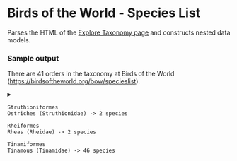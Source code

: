# Birds of the World - Species List

Parses the HTML of the [Explore Taxonomy page](https://birdsoftheworld.org/bow/specieslist) and constructs nested data models.

### Sample output

There are 41 orders in the taxonomy at Birds of the World (https://birdsoftheworld.org/bow/specieslist).

<details style="font-family: monospace, monospace;"><summary>

    Struthioniformes
    Ostriches (Struthionidae) -> 2 species
    
    Rheiformes
    Rheas (Rheidae) -> 2 species
    
    Tinamiformes
    Tinamous (Tinamidae) -> 46 species

</summary>

    Casuariiformes
    Cassowaries and Emu (Casuariidae) -> 4 species
    
    Apterygiformes
    Kiwis (Apterygidae) -> 5 species
    
    Anseriformes
    Screamers (Anhimidae) -> 3 species
    Magpie Goose (Anseranatidae) -> 1 species
    Ducks, Geese, and Waterfowl (Anatidae) -> 174 species
    
    Galliformes
    Megapodes (Megapodiidae) -> 21 species
    Guans, Chachalacas, and Curassows (Cracidae) -> 57 species
    Guineafowl (Numididae) -> 8 species
    New World Quail (Odontophoridae) -> 33 species
    Pheasants, Grouse, and Allies (Phasianidae) -> 186 species
    
    Phoenicopteriformes
    Flamingos (Phoenicopteridae) -> 6 species
    
    Podicipediformes
    Grebes (Podicipedidae) -> 22 species
    
    Columbiformes
    Pigeons and Doves (Columbidae) -> 353 species
    
    Mesitornithiformes
    Mesites (Mesitornithidae) -> 3 species
    
    Pterocliformes
    Sandgrouse (Pteroclidae) -> 16 species
    
    Otidiformes
    Bustards (Otididae) -> 26 species
    
    Musophagiformes
    Turacos (Musophagidae) -> 23 species
    
    Cuculiformes
    Cuckoos (Cuculidae) -> 147 species
    
    Caprimulgiformes
    Frogmouths (Podargidae) -> 16 species
    Nightjars and Allies (Caprimulgidae) -> 97 species
    Potoos (Nyctibiidae) -> 7 species
    Oilbird (Steatornithidae) -> 1 species
    Owlet-nightjars (Aegothelidae) -> 9 species
    Swifts (Apodidae) -> 112 species
    Treeswifts (Hemiprocnidae) -> 4 species
    Hummingbirds (Trochilidae) -> 363 species
    
    Opisthocomiformes
    Hoatzin (Opisthocomidae) -> 1 species
    
    Gruiformes
    Flufftails (Sarothruridae) -> 15 species
    Rails, Gallinules, and Coots (Rallidae) -> 155 species
    Finfoots (Heliornithidae) -> 3 species
    Limpkin (Aramidae) -> 1 species
    Trumpeters (Psophiidae) -> 3 species
    Cranes (Gruidae) -> 15 species
    
    Charadriiformes
    Magellanic Plover (Pluvianellidae) -> 1 species
    Sheathbills (Chionidae) -> 2 species
    Thick-knees (Burhinidae) -> 10 species
    Egyptian Plover (Pluvianidae) -> 1 species
    Stilts and Avocets (Recurvirostridae) -> 9 species
    Ibisbill (Ibidorhynchidae) -> 1 species
    Oystercatchers (Haematopodidae) -> 12 species
    Plovers and Lapwings (Charadriidae) -> 69 species
    Plains-wanderer (Pedionomidae) -> 1 species
    Seedsnipes (Thinocoridae) -> 4 species
    Painted-Snipes (Rostratulidae) -> 3 species
    Jacanas (Jacanidae) -> 8 species
    Sandpipers and Allies (Scolopacidae) -> 97 species
    Buttonquail (Turnicidae) -> 18 species
    Crab-Plover (Dromadidae) -> 1 species
    Pratincoles and Coursers (Glareolidae) -> 17 species
    Skuas and Jaegers (Stercorariidae) -> 7 species
    Auks, Murres, and Puffins (Alcidae) -> 25 species
    Gulls, Terns, and Skimmers (Laridae) -> 100 species
    
    Eurypygiformes
    Kagu (Rhynochetidae) -> 1 species
    Sunbittern (Eurypygidae) -> 1 species
    
    Phaethontiformes
    Tropicbirds (Phaethontidae) -> 3 species
    
    Gaviiformes
    Loons (Gaviidae) -> 5 species
    
    Sphenisciformes
    Penguins (Spheniscidae) -> 18 species
    
    Procellariiformes
    Albatrosses (Diomedeidae) -> 20 species
    Southern Storm-Petrels (Oceanitidae) -> 10 species
    Northern Storm-Petrels (Hydrobatidae) -> 18 species
    Shearwaters and Petrels (Procellariidae) -> 98 species
    
    Ciconiiformes
    Storks (Ciconiidae) -> 20 species
    
    Suliformes
    Frigatebirds (Fregatidae) -> 5 species
    Boobies and Gannets (Sulidae) -> 10 species
    Anhingas (Anhingidae) -> 4 species
    Cormorants and Shags (Phalacrocoracidae) -> 40 species
    
    Pelecaniformes
    Pelicans (Pelecanidae) -> 8 species
    Shoebill (Balaenicipitidae) -> 1 species
    Hamerkop (Scopidae) -> 1 species
    Herons, Egrets, and Bitterns (Ardeidae) -> 71 species
    Ibises and Spoonbills (Threskiornithidae) -> 36 species
    
    Cathartiformes
    New World Vultures (Cathartidae) -> 7 species
    
    Accipitriformes
    Secretarybird (Sagittariidae) -> 1 species
    Osprey (Pandionidae) -> 1 species
    Hawks, Eagles, and Kites (Accipitridae) -> 250 species
    
    Strigiformes
    Barn-Owls (Tytonidae) -> 18 species
    Owls (Strigidae) -> 229 species
    
    Coliiformes
    Mousebirds (Coliidae) -> 6 species
    
    Leptosomiformes
    Cuckoo-roller (Leptosomidae) -> 1 species
    
    Trogoniformes
    Trogons (Trogonidae) -> 46 species
    
    Bucerotiformes
    Hoopoes (Upupidae) -> 3 species
    Woodhoopoes and Scimitarbills (Phoeniculidae) -> 8 species
    Ground-Hornbills (Bucorvidae) -> 2 species
    Hornbills (Bucerotidae) -> 62 species
    
    Coraciiformes
    Todies (Todidae) -> 5 species
    Motmots (Momotidae) -> 14 species
    Kingfishers (Alcedinidae) -> 117 species
    Bee-eaters (Meropidae) -> 31 species
    Rollers (Coraciidae) -> 13 species
    Ground-Rollers (Brachypteraciidae) -> 5 species
    
    Galbuliformes
    Puffbirds (Bucconidae) -> 37 species
    Jacamars (Galbulidae) -> 18 species
    
    Piciformes
    African Barbets (Lybiidae) -> 41 species
    Asian Barbets (Megalaimidae) -> 35 species
    New World Barbets (Capitonidae) -> 15 species
    Toucan-Barbets (Semnornithidae) -> 2 species
    Toucans (Ramphastidae) -> 36 species
    Honeyguides (Indicatoridae) -> 16 species
    Woodpeckers (Picidae) -> 235 species
    
    Cariamiformes
    Seriemas (Cariamidae) -> 2 species
    
    Falconiformes
    Falcons and Caracaras (Falconidae) -> 65 species
    
    Psittaciformes
    New Zealand Parrots (Strigopidae) -> 4 species
    Cockatoos (Cacatuidae) -> 22 species
    Old World Parrots (Psittaculidae) -> 202 species
    New World and African Parrots (Psittacidae) -> 177 species
    
    Passeriformes
    New Zealand Wrens (Acanthisittidae) -> 4 species
    African and Green Broadbills (Calyptomenidae) -> 6 species
    Asian and Grauer's Broadbills (Eurylaimidae) -> 10 species
    Sapayoa (Sapayoidae) -> 1 species
    Asities (Philepittidae) -> 4 species
    Pittas (Pittidae) -> 47 species
    Typical Antbirds (Thamnophilidae) -> 237 species
    Crescentchests (Melanopareiidae) -> 4 species
    Gnateaters (Conopophagidae) -> 12 species
    Antpittas (Grallariidae) -> 70 species
    Tapaculos (Rhinocryptidae) -> 65 species
    Antthrushes (Formicariidae) -> 12 species
    Ovenbirds and Woodcreepers (Furnariidae) -> 314 species
    Manakins (Pipridae) -> 55 species
    Cotingas (Cotingidae) -> 65 species
    Tityras and Allies (Tityridae) -> 35 species
    Sharpbill, Royal Flycatcher, and Allies (Oxyruncidae) -> 8 species
    Tyrant Flycatchers (Tyrannidae) -> 441 species
    Lyrebirds (Menuridae) -> 2 species
    Scrub-birds (Atrichornithidae) -> 2 species
    Bowerbirds (Ptilonorhynchidae) -> 27 species
    Australasian Treecreepers (Climacteridae) -> 7 species
    Fairywrens (Maluridae) -> 32 species
    Honeyeaters (Meliphagidae) -> 191 species
    Bristlebirds (Dasyornithidae) -> 3 species
    Pardalotes (Pardalotidae) -> 4 species
    Thornbills and Allies (Acanthizidae) -> 66 species
    Pseudo-Babblers (Pomatostomidae) -> 5 species
    Logrunners (Orthonychidae) -> 3 species
    Quail-thrushes and Jewel-babblers (Cinclosomatidae) -> 12 species
    Cuckooshrikes (Campephagidae) -> 89 species
    Whiteheads (Mohouidae) -> 3 species
    Sittellas (Neosittidae) -> 3 species
    Whipbirds and Wedgebills (Psophodidae) -> 5 species
    Ploughbill (Eulacestomatidae) -> 1 species
    Australo-Papuan Bellbirds (Oreoicidae) -> 3 species
    Shrike-tits (Falcunculidae) -> 3 species
    Tit Berrypecker and Crested Berrypecker (Paramythiidae) -> 3 species
    Vireos, Shrike-Babblers, and Erpornis (Vireonidae) -> 61 species
    Whistlers and Allies (Pachycephalidae) -> 63 species
    Old World Orioles (Oriolidae) -> 41 species
    Boatbills (Machaerirhynchidae) -> 2 species
    Woodswallows, Bellmagpies, and Allies (Artamidae) -> 24 species
    Mottled Berryhunter (Rhagologidae) -> 1 species
    Wattle-eyes and Batises (Platysteiridae) -> 32 species
    Vangas, Helmetshrikes, and Allies (Vangidae) -> 40 species
    Bristlehead (Pityriasidae) -> 1 species
    Ioras (Aegithinidae) -> 4 species
    Bushshrikes and Allies (Malaconotidae) -> 50 species
    Fantails (Rhipiduridae) -> 64 species
    Drongos (Dicruridae) -> 28 species
    Birds-of-Paradise (Paradisaeidae) -> 44 species
    Ifrita (Ifritidae) -> 1 species
    Monarch Flycatchers (Monarchidae) -> 100 species
    White-winged Chough and Apostlebird (Corcoracidae) -> 2 species
    Melampittas (Melampittidae) -> 2 species
    Crested Shrikejay (Platylophidae) -> 1 species
    Shrikes (Laniidae) -> 34 species
    Crows, Jays, and Magpies (Corvidae) -> 130 species
    Satinbirds (Cnemophilidae) -> 3 species
    Berrypeckers and Longbills (Melanocharitidae) -> 12 species
    Wattlebirds (Callaeidae) -> 5 species
    Stitchbird (Notiomystidae) -> 1 species
    Australasian Robins (Petroicidae) -> 50 species
    Rockfowl (Picathartidae) -> 2 species
    Rockjumpers (Chaetopidae) -> 2 species
    Rail-babbler (Eupetidae) -> 1 species
    Hyliotas (Hyliotidae) -> 4 species
    Fairy Flycatchers (Stenostiridae) -> 9 species
    Tits, Chickadees, and Titmice (Paridae) -> 63 species
    Penduline-Tits (Remizidae) -> 11 species
    Larks (Alaudidae) -> 93 species
    Bearded Reedling (Panuridae) -> 1 species
    Nicators (Nicatoridae) -> 3 species
    African Warblers (Macrosphenidae) -> 18 species
    Cisticolas and Allies (Cisticolidae) -> 162 species
    Reed Warblers and Allies (Acrocephalidae) -> 60 species
    Grassbirds and Allies (Locustellidae) -> 67 species
    Donacobius (Donacobiidae) -> 1 species
    Malagasy Warblers (Bernieridae) -> 11 species
    Cupwings (Pnoepygidae) -> 4 species
    Swallows (Hirundinidae) -> 88 species
    Bulbuls (Pycnonotidae) -> 156 species
    Leaf Warblers (Phylloscopidae) -> 80 species
    Hylias (Hyliidae) -> 2 species
    Bush Warblers and Allies (Scotocercidae) -> 35 species
    Long-tailed Tits (Aegithalidae) -> 11 species
    Sylviid Warblers and Allies (Sylviidae) -> 32 species
    Parrotbills (Paradoxornithidae) -> 38 species
    White-eyes, Yuhinas, and Allies (Zosteropidae) -> 148 species
    Tree-Babblers, Scimitar-Babblers, and Allies (Timaliidae) -> 58 species
    Ground Babblers and Allies (Pellorneidae) -> 65 species
    Laughingthrushes and Allies (Leiothrichidae) -> 143 species
    Kinglets (Regulidae) -> 6 species
    Wallcreeper (Tichodromidae) -> 1 species
    Nuthatches (Sittidae) -> 29 species
    Treecreepers (Certhiidae) -> 11 species
    Gnatcatchers (Polioptilidae) -> 21 species
    Wrens (Troglodytidae) -> 86 species
    Spotted Elachura (Elachuridae) -> 1 species
    Dippers (Cinclidae) -> 5 species
    Oxpeckers (Buphagidae) -> 2 species
    Starlings (Sturnidae) -> 125 species
    Mockingbirds and Thrashers (Mimidae) -> 34 species
    Thrushes and Allies (Turdidae) -> 175 species
    Old World Flycatchers (Muscicapidae) -> 345 species
    Waxwings (Bombycillidae) -> 3 species
    Hawaiian Honeyeaters (Mohoidae) -> 5 species
    Silky-flycatchers (Ptiliogonatidae) -> 4 species
    Palmchat (Dulidae) -> 1 species
    Hylocitrea (Hylocitreidae) -> 1 species
    Hypocolius (Hypocoliidae) -> 1 species
    Sugarbirds (Promeropidae) -> 2 species
    Dapple-throat and Allies (Modulatricidae) -> 3 species
    Flowerpeckers (Dicaeidae) -> 53 species
    Sunbirds and Spiderhunters (Nectariniidae) -> 148 species
    Fairy-bluebirds (Irenidae) -> 3 species
    Leafbirds (Chloropseidae) -> 12 species
    Olive Warbler (Peucedramidae) -> 1 species
    Przevalski's Pinktail (Urocynchramidae) -> 1 species
    Weavers and Allies (Ploceidae) -> 123 species
    Waxbills and Allies (Estrildidae) -> 138 species
    Indigobirds (Viduidae) -> 20 species
    Accentors (Prunellidae) -> 12 species
    Old World Sparrows (Passeridae) -> 43 species
    Wagtails and Pipits (Motacillidae) -> 69 species
    Finches, Euphonias, and Allies (Fringillidae) -> 235 species
    Longspurs and Snow Buntings (Calcariidae) -> 6 species
    Thrush-Tanager (Rhodinocichlidae) -> 1 species
    Old World Buntings (Emberizidae) -> 44 species
    New World Sparrows (Passerellidae) -> 132 species
    Chat-Tanagers (Calyptophilidae) -> 2 species
    Hispaniolan Tanagers (Phaenicophilidae) -> 4 species
    Puerto Rican Tanager (Nesospingidae) -> 1 species
    Spindalises (Spindalidae) -> 4 species
    Wrenthrush (Zeledoniidae) -> 1 species
    Cuban Warblers (Teretistridae) -> 2 species
    Yellow-breasted Chat (Icteriidae) -> 1 species
    Troupials and Allies (Icteridae) -> 106 species
    New World Warblers (Parulidae) -> 115 species
    Mitrospingid Tanagers (Mitrospingidae) -> 4 species
    Cardinals and Allies (Cardinalidae) -> 51 species
    Tanagers and Allies (Thraupidae) -> 384 species

</details>
